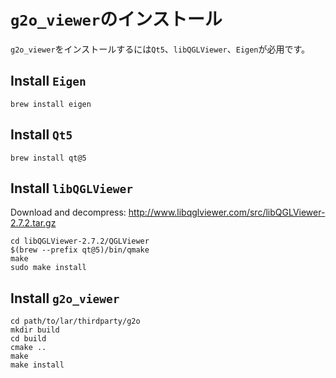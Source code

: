 # `g2o_viewer`のインストール

`g2o_viewer`をインストールするには`Qt5`、`libQGLViewer`、`Eigen`が必用です。

## Install `Eigen`

```
brew install eigen
```

## Install `Qt5`

```
brew install qt@5
```

## Install `libQGLViewer`

Download and decompress: http://www.libqglviewer.com/src/libQGLViewer-2.7.2.tar.gz
```
cd libQGLViewer-2.7.2/QGLViewer
$(brew --prefix qt@5)/bin/qmake
make
sudo make install
```

## Install `g2o_viewer`

```
cd path/to/lar/thirdparty/g2o
mkdir build
cd build
cmake ..
make
make install
```
